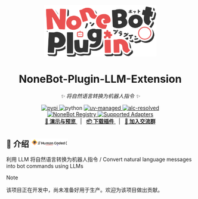 <!-- markdownlint-disable MD033 MD036 MD041 MD045 -->
<div align="center">
  <a href="https://v2.nonebot.dev/store">
    <img src="./docs/NoneBotPlugin.svg" width="300" alt="logo">
  </a>

</div>

<div align="center">

# NoneBot-Plugin-LLM-Extension

_✨ 将自然语言转换为机器人指令 ✨_

<a href="">
  <img src="https://img.shields.io/pypi/v/nonebot-plugin-llm-extension.svg" alt="pypi" />
</a>
<img src="https://img.shields.io/badge/python-3.10+-blue.svg" alt="python">
<a href="https://github.com/astral-sh/uv">
  <img src="https://img.shields.io/endpoint?url=https://raw.githubusercontent.com/astral-sh/uv/main/assets/badge/v0.json" alt="uv-managed">
</a>
<a href="https://github.com/nonebot/plugin-alconna">
  <img src="https://img.shields.io/badge/Alconna-resolved-2564C2" alt="alc-resolved">
</a>

<br/>

<a href="https://registry.nonebot.dev/plugin/nonebot-plugin-llm-enxtension:nonebot_plugin_llm_enxtension">
  <img src="https://img.shields.io/endpoint?url=https%3A%2F%2Fnbbdg.lgc2333.top%2Fplugin%2Fnonebot-plugin-llm-enxtension" alt="NoneBot Registry" />
</a>
<a href="https://registry.nonebot.dev/plugin/nonebot-plugin-llm-enxtension:nonebot_plugin_llm_enxtension">
  <img src="https://img.shields.io/endpoint?url=https%3A%2F%2Fnbbdg.lgc2333.top%2Fplugin-adapters%2Fnonebot-plugin-llm_enxtension" alt="Supported Adapters" />
</a>

<br />
<a href="#-效果图">
  <strong>📸 演示与预览</strong>
</a>
&nbsp;&nbsp;|&nbsp;&nbsp;
<a href="#-安装">
  <strong>📦️ 下载插件</strong>
</a>
&nbsp;&nbsp;|&nbsp;&nbsp;
<a href="https://qm.qq.com/q/Vuipof2zug" target="__blank">
  <strong>💬 加入交流群</strong>
</a>

</div>

## 📖 介绍 <img src="https://raw.githubusercontent.com/fenxer/llm-things/3eaaba79ddf48a784304493adfbaa614f410d6e6/images/human-coded.svg" width="100" alt="Human coded" />

利用 LLM 将自然语言转换为机器人指令 / Convert natural language messages into bot commands using LLMs

> [!Note]
> 该项目正在开发中，尚未准备好用于生产。欢迎为该项目做出贡献。

